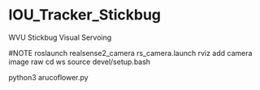# IOU_Tracker_Stickbug
WVU Stickbug Visual Servoing


#NOTE
roslaunch realsense2_camera rs_camera.launch
rviz add camera image raw
cd ws
source devel/setup.bash

python3 arucoflower.py
